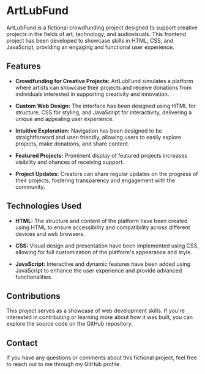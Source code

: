 # ArtLubFund

ArtLubFund is a fictional crowdfunding project designed to support creative projects in the fields of art, technology, and audiovisuals. This frontend project has been developed to showcase skills in HTML, CSS, and JavaScript, providing an engaging and functional user experience.

## Features

- **Crowdfunding for Creative Projects:** ArtLubFund simulates a platform where artists can showcase their projects and receive donations from individuals interested in supporting creativity and innovation.

- **Custom Web Design:** The interface has been designed using HTML for structure, CSS for styling, and JavaScript for interactivity, delivering a unique and appealing user experience.

- **Intuitive Exploration:** Navigation has been designed to be straightforward and user-friendly, allowing users to easily explore projects, make donations, and share content.

- **Featured Projects:** Prominent display of featured projects increases visibility and chances of receiving support.

- **Project Updates:** Creators can share regular updates on the progress of their projects, fostering transparency and engagement with the community.

## Technologies Used

- **HTML:** The structure and content of the platform have been created using HTML to ensure accessibility and compatibility across different devices and web browsers.

- **CSS:** Visual design and presentation have been implemented using CSS, allowing for full customization of the platform's appearance and style.

- **JavaScript:** Interactive and dynamic features have been added using JavaScript to enhance the user experience and provide advanced functionalities.

## Contributions

This project serves as a showcase of web development skills. If you're interested in contributing or learning more about how it was built, you can explore the source code on the GitHub repository.

## Contact

If you have any questions or comments about this fictional project, feel free to reach out to me through my GitHub profile.


